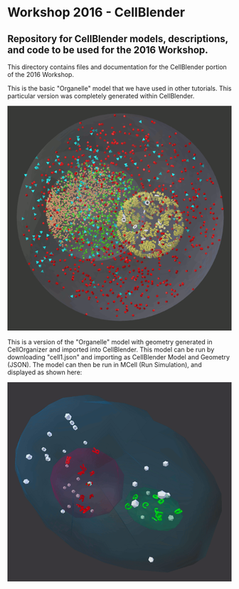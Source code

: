 # Workshop 2016 - CellBlender
## Repository for CellBlender models, descriptions, and code to be used for the 2016 Workshop.

This directory contains files and documentation for the CellBlender portion of the 2016 Workshop.

This is the basic "Organelle" model that we have used in other tutorials. This particular version
was completely generated within CellBlender.

![Organelle Model in CellBlender/MCell](organelle_mcell.gif?raw=true "Organelle Model in CellBlender/MCell")

This is a version of the "Organelle" model with geometry generated in CellOrganizer and imported
into CellBlender. This model can be run by downloading "cell1.json" and importing as CellBlender Model
and Geometry (JSON). The model can then be run in MCell (Run Simulation), and displayed as shown here:

![Cell1 in CellBlender/MCell](Cell1_Test1.gif?raw=true "Cell1 in CellBlender/MCell")


